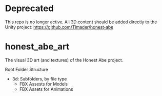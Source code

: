 # Deprecated
This repo is no longer active. All 3D content should be added directly to the Unity project: https://github.com/Tlmader/honest-abe

# honest_abe_art
The visual 3D art (and textures) of the Honest Abe project.

Root Folder Structure
- 3d: Subfolders, by file type
  - FBX Assests for Models
  - FBX Assets for Animations
